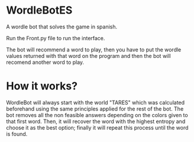 # WordleBotES
A wordle bot that solves the game in spanish.

Run the Front.py file to run the interface.

The bot will recommend a word to play, then you have to put the wordle values returned with that word on the program and then the bot will recomend another word to play.

# How it works?

WordleBot will always start with the world "TARES" which was calculated beforehand using the same principles applied for the rest of the bot. The bot removes all the non feasible answers depending on the colors given to that first word. Then, it will recover the word with the highest entropy and choose it as the best option; finally it will repeat this process until the word is found.

